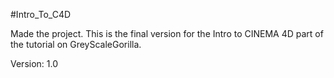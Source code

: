 #Intro_To_C4D

Made the project. This is the final version for the Intro to CINEMA 4D part of the tutorial on GreyScaleGorilla.

Version: 1.0